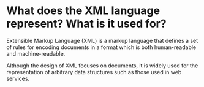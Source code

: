 # What does the XML language represent? What is it used for?

Extensible Markup Language (XML) is a markup language that defines a set of rules for encoding documents in a format which is both human-readable and machine-readable.

Although the design of XML focuses on documents, it is widely used for the representation of arbitrary data structures such as those used in web services.